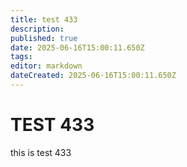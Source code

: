 ```yaml
---
title: test 433
description: 
published: true
date: 2025-06-16T15:00:11.650Z
tags: 
editor: markdown
dateCreated: 2025-06-16T15:00:11.650Z
---
```


# TEST 433
this is test 433
